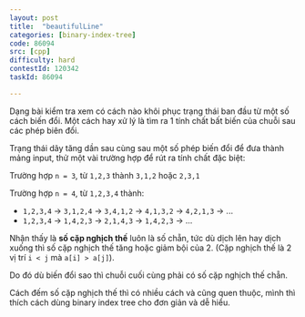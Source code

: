 ```yaml
---
layout: post
title:  "beautifulLine"
categories: [binary-index-tree]
code: 86094
src: [cpp]
difficulty: hard
contestId: 120342
taskId: 86094

---
```


Dạng bài kiểm tra xem có cách nào khôi phục trạng thái ban đầu từ một số cách biến đổi. Một cách hay xử lý là tìm ra 1 tính chất bất biến của chuỗi sau các phép biên đổi.

Trạng thái dãy tăng dần sau cùng sau một số phép biến đổi để đưa thành mảng input, thử một vài trường hợp để rút ra tính chất đặc biệt:

Trường hợp `n = 3`, từ `1,2,3` thành `3,1,2` hoặc `2,3,1`

Trường hợp `n = 4`, từ `1,2,3,4` thành:

+ `1,2,3,4` -> `3,1,2,4` -> `3,4,1,2` -> `4,1,3,2` -> `4,2,1,3` -> ...
+ `1,2,3,4` -> `1,4,2,3` -> `2,1,4,3` -> `1,4,2,3` -> ...

Nhận thấy là **số cặp nghịch thế** luôn là số chẵn, tức dù dịch lên hay dịch xuống thì số cặp nghịch thế tăng hoặc giảm bội của 2. (Cặp nghịch thế là 2 vị trí `i < j` mà `a[i] > a[j]`).

Do đó dù biến đổi sao thì chuỗi cuối cùng phải có số cặp nghịch thế chẵn.

Cách đếm số cặp nghịch thế thì có nhiều cách và cũng quen thuộc, mình thì thích cách dùng binary index tree cho đơn giản và dễ hiểu.
